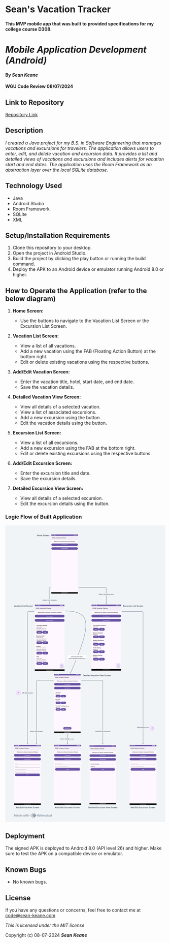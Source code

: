 # Sean's Vacation Tracker

#### This MVP mobile app that was built to provided specifications for my college course D308.

# _Mobile Application Development (Android)_

#### By _**Sean Keane**_

#### WGU Code Review 08/07/2024

## Link to Repository
[Repository Link](https://gitlab.com/wgu-gitlab-environment/student-repos/SeanKeaneWGU/d308-mobile-application-development-android.git)

## Description

_I created a Java project for my B.S. in Software Engineering that manages vacations and excursions for travelers. The application allows users to enter, edit, and delete vacation and excursion data. It provides a list and detailed views of vacations and excursions and includes alerts for vacation start and end dates. The application uses the Room Framework as an abstraction layer over the local SQLite database._

## Technology Used

* Java
* Android Studio
* Room Framework
* SQLite
* XML

## Setup/Installation Requirements

1) Clone this repository to your desktop.
2) Open the project in Android Studio.
3) Build the project by clicking the play button or running the build command.
4) Deploy the APK to an Android device or emulator running Android 8.0 or higher.

## How to Operate the Application (refer to the below diagram)

1. **Home Screen:**
    - Use the buttons to navigate to the Vacation List Screen or the Excursion List Screen.

2. **Vacation List Screen:**
    - View a list of all vacations.
    - Add a new vacation using the FAB (Floating Action Button) at the bottom right.
    - Edit or delete existing vacations using the respective buttons.

3. **Add/Edit Vacation Screen:**
    - Enter the vacation title, hotel, start date, and end date.
    - Save the vacation details.

4. **Detailed Vacation View Screen:**
    - View all details of a selected vacation.
    - View a list of associated excursions.
    - Add a new excursion using the button.
    - Edit the vacation details using the button.

5. **Excursion List Screen:**
    - View a list of all excursions.
    - Add a new excursion using the FAB at the bottom right.
    - Edit or delete existing excursions using the respective buttons.

6. **Add/Edit Excursion Screen:**
    - Enter the excursion title and date.
    - Save the excursion details.

7. **Detailed Excursion View Screen:**
    - View all details of a selected excursion.
    - Edit the excursion details using the button.

### Logic Flow of Built Application

![LogicFlow](app/MobileAppStoryBoard.png)

## Deployment

The signed APK is deployed to Android 8.0 (API level 26) and higher. Make sure to test the APK on a compatible device or emulator.

## Known Bugs

* No known bugs.

## License

If you have any questions or concerns, feel free to contact me at code@sean-keane.com

*This is licensed under the MIT license*

Copyright (c) 08-07-2024 **_Sean Keane_**